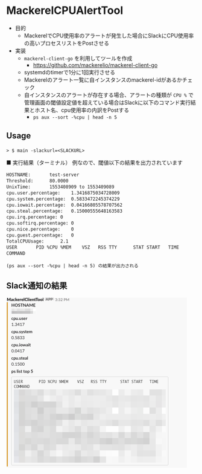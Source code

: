# MackerelCPUAlertTool

- 目的
  - MackerelでCPU使用率のアラートが発生した場合にSlackにCPU使用率の高いプロセスリストをPostさせる
- 実装
  - `mackerel-client-go` を利用してツールを作成
    - https://github.com/mackerelio/mackerel-client-go
  - systemdのtimerで1分に1回実行させる
  - Mackerelのアラート一覧に自インスタンスのmackerel-idがあるかチェック
  - 自インスタンスのアラートが存在する場合、アラートの種類が `CPU %` で 管理画面の閾値設定値を超えている場合はSlackに以下のコマンド実行結果とホスト名、cpu使用率の内訳をPostする
    - `ps aux --sort -%cpu | head -n 5`

## Usage
``` 
> $ main -slackurl=<SLACKURL>
```

■ 実行結果（ターミナル） 例なので、閾値以下の結果を出力されています
```
HOSTNAME: 		test-server
Threshold: 		80.0000
UnixTime: 		1553408909 to 1553409089
cpu.user.percentage:	1.3416875034728009
cpu.system.percentage:	0.5833472245374229
cpu.iowait.percentage:	0.04166805578707562
cpu.steal.percentage:	0.15000555648163583
cpu.irq.percentage:	0
cpu.softirq.percentage:	0
cpu.nice.percentage:	0
cpu.guest.percentage:	0
TotalCPUUsage: 		2.1
USER       PID %CPU %MEM    VSZ   RSS TTY      STAT START   TIME COMMAND

(ps aux --sort -%cpu | head -n 5) の結果が出力される
```

## Slack通知の結果
![Alt Text](https://github.com/yhidetoshi/Pictures/raw/master/Go_study/mackerel-alert-slack.png)
